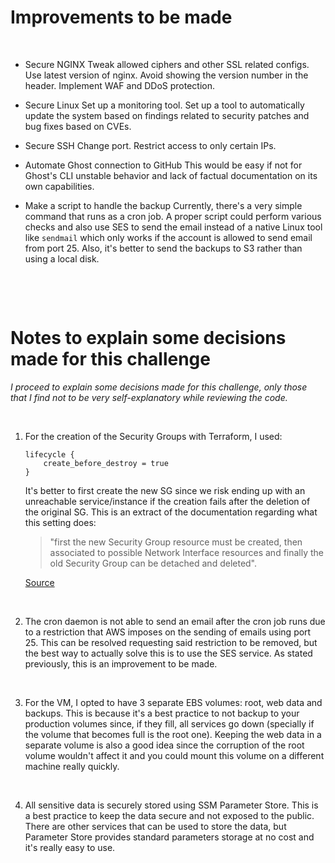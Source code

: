 # Improvements to be made

&#x200B;

* Secure NGINX
	Tweak allowed ciphers and other SSL related configs.
	Use latest version of nginx.
	Avoid showing the version number in the header.
	Implement WAF and DDoS protection.

* Secure Linux
	Set up a monitoring tool.
	Set up a tool to automatically update the system based on findings related to security patches and bug fixes based on CVEs.

* Secure SSH
	Change port.
	Restrict access to only certain IPs.

* Automate Ghost connection to GitHub
	This would be easy if not for Ghost's CLI unstable behavior and lack of factual documentation on its own capabilities.

* Make a script to handle the backup
	Currently, there's a very simple command that runs as a cron job. A proper script could perform various checks and also use SES to send the email instead of a native Linux tool like `sendmail` which only works if the account is allowed to send email from port 25.
	Also, it's better to send the backups to S3 rather than using a local disk.

&#x200B;

&#x200B;

# Notes to explain some decisions made for this challenge

_I proceed to explain some decisions made for this challenge, only those that I find not to be very self-explanatory while reviewing the code._

&#x200B;

1. For the creation of the Security Groups with Terraform, I used:

	```
	lifecycle {
		create_before_destroy = true
	}
	```

	It's better to first create the new SG since we risk ending up with an unreachable service/instance if the creation fails after the deletion of the original SG. This is an extract of the documentation regarding what this setting does:

	> "first the new Security Group resource must be created, then associated to possible Network Interface resources and finally the old Security Group can be detached and deleted".

	[Source](https://registry.terraform.io/providers/hashicorp/aws/latest/docs/resources/security_group#:~:text=first%20the%20new%20Security%20Group%20resource%20must%20be%20created%2C%20then%20associated%20to%20possible%20Network%20Interface%20resources%20and%20finally%20the%20old%20Security%20Group%20can%20be%20detached%20and%20deleted.)

&#x200B;

2. The cron daemon is not able to send an email after the cron job runs due to a restriction that AWS imposes on the sending of emails using port 25. This can be resolved requesting said restriction to be removed, but the best way to actually solve this is to use the SES service. As stated previously, this is an improvement to be made.

&#x200B;

3. For the VM, I opted to have 3 separate EBS volumes: root, web data and backups. This is because it's a best practice to not backup to your production volumes since, if they fill, all services go down (specially if the volume that becomes full is the root one). Keeping the web data in a separate volume is also a good idea since the corruption of the root volume wouldn't affect it and you could mount this volume on a different machine really quickly.

&#x200B;

4. All sensitive data is securely stored using SSM Parameter Store. This is a best practice to keep the data secure and not exposed to the public. There are other services that can be used to store the data, but Parameter Store provides standard parameters storage at no cost and it's really easy to use.
